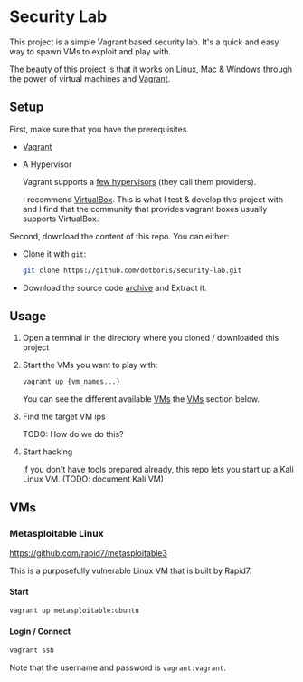 # Security Lab

This project is a simple Vagrant based security lab. It's a quick and easy way
to spawn VMs to exploit and play with.

The beauty of this project is that it works on Linux, Mac & Windows through the
power of virtual machines and [Vagrant](https://www.vagrantup.com/).

## Setup

First, make sure that you have the prerequisites.

- [Vagrant](https://www.vagrantup.com/)
- A Hypervisor

  Vagrant supports a [few hypervisors](https://www.vagrantup.com/docs/providers/)
  (they call them providers).

  I recommend [VirtualBox](https://www.virtualbox.org/). This is what I test &
  develop this project with and I find that the community that provides vagrant
  boxes usually supports VirtualBox.

Second, download the content of this repo. You can either:

- Clone it with `git`:

  ```sh
  git clone https://github.com/dotboris/security-lab.git
  ```

- Download the source code [archive](https://github.com/dotboris/security-lab/archive/master.zip) and Extract it.

## Usage

1.  Open a terminal in the directory where you cloned / downloaded this project
1.  Start the VMs you want to play with:

    ```sh
    vagrant up {vm_names...}
    ```

    You can see the different available [VMs](#vms) the [VMs](#vms) section
    below.

1.  Find the target VM ips

    TODO: How do we do this?

1.  Start hacking

    If you don't have tools prepared already, this repo lets you start up a Kali
    Linux VM. (TODO: document Kali VM)

## VMs

### Metasploitable Linux

https://github.com/rapid7/metasploitable3

This is a purposefully vulnerable Linux VM that is built by Rapid7.

#### Start

```sh
vagrant up metasploitable:ubuntu
```

#### Login / Connect

```sh
vagrant ssh
```

Note that the username and password is `vagrant:vagrant`.
